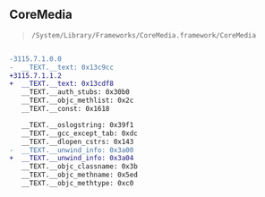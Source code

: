 ## CoreMedia

> `/System/Library/Frameworks/CoreMedia.framework/CoreMedia`

```diff

-3115.7.1.0.0
-  __TEXT.__text: 0x13c9cc
+3115.7.1.1.2
+  __TEXT.__text: 0x13cdf8
   __TEXT.__auth_stubs: 0x30b0
   __TEXT.__objc_methlist: 0x2c
   __TEXT.__const: 0x1618

   __TEXT.__oslogstring: 0x39f1
   __TEXT.__gcc_except_tab: 0xdc
   __TEXT.__dlopen_cstrs: 0x143
-  __TEXT.__unwind_info: 0x3a00
+  __TEXT.__unwind_info: 0x3a04
   __TEXT.__objc_classname: 0x3b
   __TEXT.__objc_methname: 0x5ed
   __TEXT.__objc_methtype: 0xc0

```
